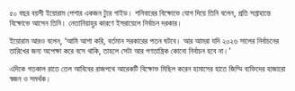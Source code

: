 ৫০ বছর বয়সী ইয়োরাম পেশার একজন ট্যুর গাইড। শনিবারের বিক্ষোভে যোগ দিয়ে তিনি বলেন, প্রতি সপ্তাহান্তে বিক্ষোভে আসেন তিনি। নেতানিয়াহুর কারণে ইসরায়েলে নির্বাচন দরকার।

ইয়োরাম আরও বলেন, ‘আমি আশা করি, বর্তমান সরকারের পতন ঘটবে। আর আমরা যদি ২০২৬ সালের নির্বাচনের তারিখের জন্য অপেক্ষা করে বসে থাকি, তাহলে সেটা আর গণতান্ত্রিক কোনো নির্বাচন হবে না।’

এদিকে গতকাল রাতে তেল আবিবের রাজপথে আরেকটি বিক্ষোভ মিছিল করেন হামাসের হাতে জিম্মি ব্যক্তিদের হাজারো স্বজন ও সমর্থক।
